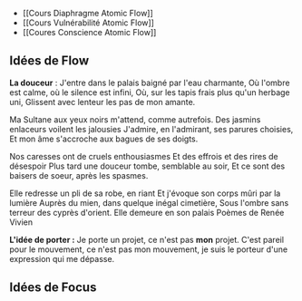 - [[Cours Diaphragme Atomic Flow]]
- [[Cours Vulnérabilité Atomic Flow]]
- [[Coures Conscience Atomic Flow]]

## Idées de Flow 
**La douceur** : 
J'entre dans le palais baigné par l'eau charmante,
Où l'ombre est calme, où le silence est infini,
Où, sur les tapis frais plus qu'un herbage uni,
Glissent avec lenteur les pas de mon amante.

Ma Sultane aux yeux noirs m'attend, comme autrefois.
Des jasmins enlaceurs voilent les jalousies
J'admire, en l'admirant, ses parures choisies,
Et mon âme s'accroche aux bagues de ses doigts.

Nos caresses ont de cruels enthousiasmes
Et des effrois et des rires de désespoir
Plus tard une douceur tombe, semblable au soir,
Et ce sont des baisers de soeur, après les spasmes.

Elle redresse un pli de sa robe, en riant
Et j'évoque son corps mûri par la lumière
Auprès du mien, dans quelque inégal cimetière,
Sous l'ombre sans terreur des cyprès d'orient.
Elle demeure en son palais
Poèmes de Renée Vivien


**L'idée de porter :**
Je porte un projet, ce n'est pas **mon** projet.
C'est pareil pour le mouvement, ce n'est pas mon mouvement, je suis le porteur d'une expression qui me dépasse. 


## Idées de Focus
